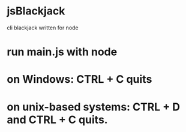 # jsBlackjack
cli blackjack written for node

# run main.js with node
# on Windows: CTRL + C quits
# on unix-based systems: CTRL + D and CTRL + C quits.